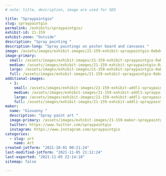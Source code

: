 ```yaml
---
# note: title, description, image are used for SEO

title: "Spraypaintgio"
slug: spraypaintgio
permalink: /exhibits/spraypaintgio/
exhibit-id: 21-159
exhibit-zone: "Outside"
description: "Spray painting "
description-long: "Spray paintings on poster board and canvases "
image: /assets/images/exhibit-images/21-159-exhibit-spraypaintgio-0abdee63-b799-4061-bbc6-d312562656f9-large.jpeg
image-primary: 
  small: /assets/images/exhibit-images/21-159-exhibit-spraypaintgio-0abdee63-b799-4061-bbc6-d312562656f9-small.jpeg
  medium: /assets/images/exhibit-images/21-159-exhibit-spraypaintgio-0abdee63-b799-4061-bbc6-d312562656f9-medium.jpeg
  large: /assets/images/exhibit-images/21-159-exhibit-spraypaintgio-0abdee63-b799-4061-bbc6-d312562656f9-large.jpeg
  full: /assets/images/exhibit-images/21-159-exhibit-spraypaintgio-0abdee63-b799-4061-bbc6-d312562656f9-full.jpeg
additional-images: 
  - 1:
    small: /assets/images/exhibit-images/21-159-exhibit-addl1-spraypaintgio-9975d357-6da5-49a4-97c5-12cc9504aac4-small.jpeg
    medium: /assets/images/exhibit-images/21-159-exhibit-addl1-spraypaintgio-9975d357-6da5-49a4-97c5-12cc9504aac4-medium.jpeg
    large: /assets/images/exhibit-images/21-159-exhibit-addl1-spraypaintgio-9975d357-6da5-49a4-97c5-12cc9504aac4-large.jpeg
    full: /assets/images/exhibit-images/21-159-exhibit-addl1-spraypaintgio-9975d357-6da5-49a4-97c5-12cc9504aac4-full.jpeg
maker: 
  name: "Giovanny "
  description: "Spray paint art "
  image-primary: /assets/images/exhibit-images/21-159-maker-spraypaintgio-067bce64-6248-43e3-8e26-a22f417fa676-medium.jpeg
  twitter: https://www.twitter.com/spraypaintgio 
  instagram: https://www.instagram.com/spraypaintgio 
categories: 
  - slug: art
    name: Art
created-jotform: "2021-10-01 00:21:24"
last-modified-jotform: "2021-11-05 21:12:24"
last-exported: "2021-11-05 22:14:18"
sitemap: false

---
```

